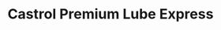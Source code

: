 ---
title: "Castrol Premium Lube Express"
url: /west-valley-city/castrol-premium-lube-express/
shop: car repair
---
